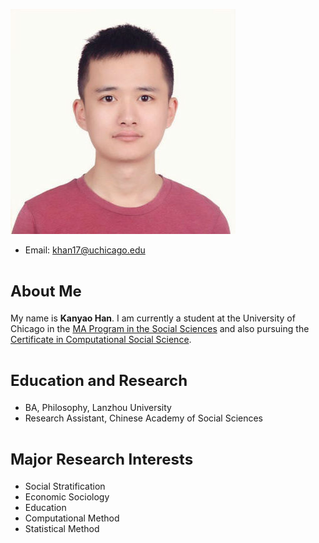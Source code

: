 

![Kanyao Han](https://github.com/khan1792/Kanyao-File/blob/master/photo13.jpg "Kanyao Han")
- Email: <khan17@uchicago.edu>



# <font size=5>About Me</font>

My name is **Kanyao Han**. I am currently a student at the University of Chicago in the [MA Program in the Social Sciences](https://mapss.uchicago.edu/) and also pursuing the [Certificate in Computational Social Science](https://macss.uchicago.edu/content/certificate-current-students).

# <font size=5>Education and Research</font>

- BA, Philosophy, Lanzhou University
- Research Assistant, Chinese Academy of Social Sciences

# <font size=5>Major Research Interests</font>

- Social Stratification
- Economic Sociology
- Education
- Computational Method
- Statistical Method